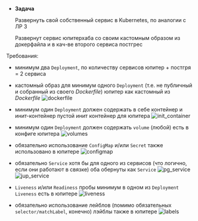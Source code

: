 - **Задача**
    
    Развернуть свой собственный сервис в Kubernetes, по аналогии с ЛР 3

    Развернут сервис юпитерхаба со своим кастомным образом из докерфайла и в кач-ве второго сервиса постгрес 

Требования:

- минимум два `Deployment`, по количеству сервисов
юпитер + постгря = 2 сервиса

- кастомный образ для минимум одного `Deployment` (т.е. не публичный и собранный из своего *Dockerfile*)
юпитер как кастомный из *Dockerfile*
![dockerfile](https://github.com/yuzik/itmo_devops/assets/60525058/74118083-bbeb-457f-9bde-c4325d5d1d64)
- минимум один `Deployment` должен содержать в себе контейнер и инит-контейнер
пустой инит контейнер для юпитера
![init_container](https://github.com/yuzik/itmo_devops/assets/60525058/cf4c959f-e93f-4305-9b66-038df70b3efb)
- минимум один `Deployment`
должен содержать `volume` (любой)
есть в конфиге юпитера 
  ![volumes](https://github.com/yuzik/itmo_devops/assets/60525058/8d83631a-cd1a-4bb8-a05d-551af8a92caf)
- обязательно использование `ConfigMap` и/или `Secret`
также использовано в юпитере
 ![configmap](https://github.com/yuzik/itmo_devops/assets/60525058/e91a1969-5531-4620-abc5-bfd1e8b43868)
- обязательно `Service` хотя бы для одного из сервисов (что логично, если они работают в связке)
оба обернуты как `Service` 
![pg_service](https://github.com/yuzik/itmo_devops/assets/60525058/5e95b8e1-74cb-419c-b7b2-f35285143f14)
![jup_service](https://github.com/yuzik/itmo_devops/assets/60525058/3a3ae420-d8fa-4c55-b8d2-922205bc1462)
- `Liveness` и/или `Readiness` пробы минимум в одном из `Deployment`
`Liveness` есть в юпитере
![liveness](https://github.com/yuzik/itmo_devops/assets/60525058/f115cc03-1f3e-4602-9a38-3fb559d2974a)
- обязательно использование лейблов (помимо обязательных `selector/matchLabel`, конечно)
лэйблы также в юпитере 
![labels](https://github.com/yuzik/itmo_devops/assets/60525058/d8af25a1-78a5-4d87-977f-46b0e3ddcbed)
